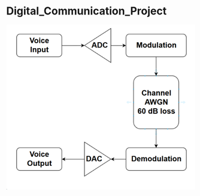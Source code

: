# Digital_Communication_Project

![alt text](https://github.com/omerfarukdemirci/Digital_Communication_Project/blob/master/the_project.png)
